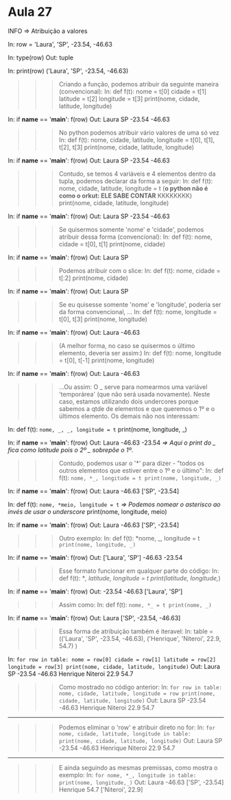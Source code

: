 # Aula 27

INFO => Atribuição a valores

In: row = 'Laura', 'SP', -23.54, -46.63

In: type(row)
Out: tuple

In: print(row)
('Laura', 'SP', -23.54, -46.63)

>>> Criando a função, podemos atribuir da seguinte maneira (convencional):
In: def f(t):
        nome = t[0]
        cidade = t[1]
        latitude = t[2]
        longitude = t[3]
        print(nome, cidade, latitude, longitude)

In: if __name__ == '__main__':
        f(row)
Out:
Laura SP -23.54 -46.63

>>> No python podemos atribuir vário valores de uma só vez
In: def f(t):
        nome, cidade, latitude, longitude = t[0], t[1], t[2], t[3]
        print(nome, cidade, latitude, longitude)

In: if __name__ == '__main__':
        f(row)
Out:
Laura SP -23.54 -46.63

>>> Contudo, se temos 4 variáveis e 4 elementos dentro da tupla, podemos declarar da forma a seguir:
In: def f(t):
        nome, cidade, latitude, longitude = t (__o python não é como o orkut: ELE SABE CONTAR__ KKKKKKKK)
        print(nome, cidade, latitude, longitude)

In: if __name__ == '__main__':
        f(row)
Out:
Laura SP -23.54 -46.63

>>> Se quisermos somente 'nome' e 'cidade', podemos atribuir dessa forma (convencional):
In: def f(t):
        nome, cidade = t[0], t[1]
        print(nome, cidade)

In: if __name__ == '__main__':
        f(row)
Out:
Laura SP

>>> Podemos atribuir com o slice:
In: def f(t):
        nome, cidade = t[:2]
        print(nome, cidade)

In: if __name__ == '__main__':
        f(row)
Out:
Laura SP

>>> Se eu quisesse somente 'nome' e 'longitude', poderia ser da forma convencional, ...
In: def f(t):
        nome, longitude = t[0], t[3]
        print(nome, longitude)

In: if __name__ == '__main__':
        f(row)
Out:
Laura -46.63

>>> (A melhor forma, no caso se quisermos o último elemento, deveria ser assim:)
In: def f(t):
        nome, longitude = t[0], t[-1]
        print(nome, longitude)

In: if __name__ == '__main__':
        f(row)
Out:
Laura -46.63

>>> ...Ou assim: O _ serve para nomearmos uma variável 'temporárea' (que não será usada novamente). Neste caso, estamos utilizando dois undercores porque sabemos a qtde de elementos e que queremos o 1º e o últimos elemento. Os demais não nos interessam:

In: def f(t):
        `nome, _, _, longitude = t`
        print(nome, longitude, _)

In: if __name__ == '__main__':
        f(row)
Out:
Laura -46.63 -23.54 *=> Aqui o print do _ fica como latitude pois o 2º _ sobrepõe o 1º.*

>>> Contudo, podemos usar o '*' para dizer - "todos os outros elementos que estiver entre o 1º e o último":
In: def f(t):
        `nome, *_, longitude = t
        print(nome, longitude, _)`

In: if __name__ == '__main__':
        f(row)
Out:
Laura -46.63 ['SP', -23.54]

In: def f(t):
        `nome, *meio, longitude = t` *=> Podemos nomear o asterisco ao invés de usar o underscore*
        print(nome, longitude, meio)

In: if __name__ == '__main__':
        f(row)
Out:
Laura -46.63 ['SP', -23.54]

>>> Outro exemplo:
In: def f(t):
        *nome, _, longitude = t
        `print(nome, longitude, _)`

In: if __name__ == '__main__':
        f(row)
Out:
['Laura', 'SP'] -46.63 -23.54

>>> Esse formato funcionar em qualquer parte do código:
In: def f(t):
        *_, latitude, longitude = t
        print(latitude, longitude,_)

In: if __name__ == '__main__':
        f(row)
Out:
-23.54 -46.63 ['Laura', 'SP']

>>> Assim como:
In: def f(t):
        `nome, *_ = t
        print(nome, _)`

In: if __name__ == '__main__':
        f(row)
Out:
Laura ['SP', -23.54, -46.63]

>>> Essa forma de atribuição também é iteravel:
In: table = (('Laura', 'SP', -23.54, -46.63),
             ('Henrique', 'Niteroi', 22.9, 54.7)
            )

In: `for row in table:
        nome = row[0]
        cidade = row[1]
        latitude = row[2]
        longitude = row[3]
        print(nome, cidade, latitude, longitude)`
Out:
Laura SP -23.54 -46.63
Henrique Niteroi 22.9 54.7

>>> Como mostrado no código anterior:
In: `for row in table:
        nome, cidade, latitude, longitude = row
        print(nome, cidade, latitude, longitude)`
Out:
Laura SP -23.54 -46.63
Henrique Niteroi 22.9 54.7

***

>>> Podemos eliminar o 'row' e atribuir direto no for:
In: `for nome, cidade, latitude, longitude in table:
        print(nome, cidade, latitude, longitude)`
Out:
Laura SP -23.54 -46.63
Henrique Niteroi 22.9 54.7

***

>>> E ainda seguindo as mesmas premissas, como mostra o exemplo:
In: `for nome, *_, longitude in table:
        print(nome, longitude,_)`
Out:
Laura -46.63 ['SP', -23.54]
Henrique 54.7 ['Niteroi', 22.9]
